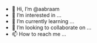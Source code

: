 - 👋 Hi, I’m @aabraam
- 👀 I’m interested in ...
- 🌱 I’m currently learning ...
- 💞️ I’m looking to collaborate on ...
- 📫 How to reach me ...

<!---
aabraam/aabraam is a ✨ special ✨ repository because its `README.md` (this file) appears on your GitHub profile.
You can click the Preview link to take a look at your changes.
--->
